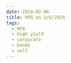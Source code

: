 ```yaml
---
date: 2024-02-06
title: HYG on 2/6/2024
tags: 
  - HYG
  - high yield
  - corporate
  - bonds
  - sell
---
```

<div class="post">
<snapshot-grid 
    :reports="['2024/02/05/CTA/HYG', '2024/02/06/CTA/HYG', '2024/02/06/MTP/HYG']"
    chart="2024/02/06/Chart/HYG"
/>
<p>

</p>
<p>

</p>
</div>